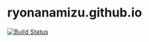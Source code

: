 # ryonanamizu.github.io

[![Build Status](https://travis-ci.com/RyoNanamizu/ryonanamizu.github.io.svg?branch=src)](https://travis-ci.com/RyoNanamizu/ryonanamizu.github.io)